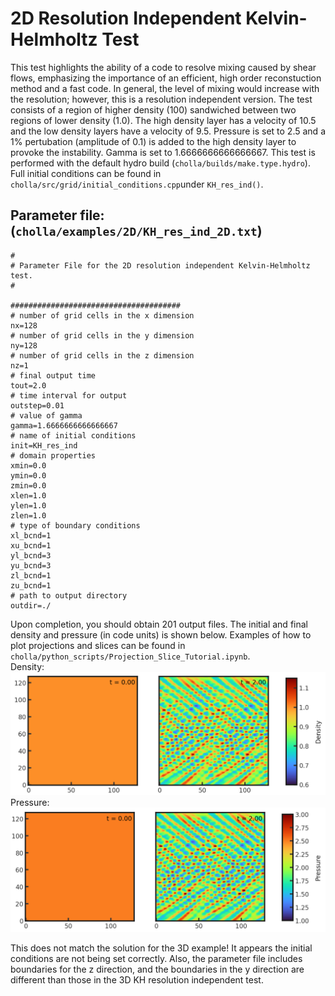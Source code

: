 # 2D Resolution Independent Kelvin-Helmholtz Test
This test highlights the ability of a code to resolve mixing caused by shear flows, emphasizing the importance of an efficient, high order reconstuction method and a fast code. In general, the level of mixing would increase with the resolution; however, this is a resolution independent version. The test consists of a region of higher density (100) sandwiched between two regions of lower density (1.0). The high density layer has a velocity of 10.5 and the low density layers have a velocity of 9.5. Pressure is set to 2.5 and a 1% pertubation (amplitude of 0.1) is added to the high density layer to provoke the instability. Gamma is set to 1.6666666666666667. This test is performed with the default hydro build (`cholla/builds/make.type.hydro`). Full initial conditions can be found in `cholla/src/grid/initial_conditions.cpp`under `KH_res_ind()`. 

## Parameter file: (`cholla/examples/2D/KH_res_ind_2D.txt`)
```
#
# Parameter File for the 2D resolution independent Kelvin-Helmholtz test.
#

######################################
# number of grid cells in the x dimension
nx=128
# number of grid cells in the y dimension
ny=128
# number of grid cells in the z dimension
nz=1
# final output time
tout=2.0
# time interval for output
outstep=0.01
# value of gamma
gamma=1.6666666666666667
# name of initial conditions
init=KH_res_ind
# domain properties
xmin=0.0
ymin=0.0
zmin=0.0
xlen=1.0
ylen=1.0
zlen=1.0
# type of boundary conditions
xl_bcnd=1
xu_bcnd=1
yl_bcnd=3
yu_bcnd=3
zl_bcnd=1
zu_bcnd=1
# path to output directory
outdir=./
```

Upon completion, you should obtain 201 output files. The initial and final density and pressure (in code units) is shown below. Examples of how to plot projections and slices can be found in `cholla/python_scripts/Projection_Slice_Tutorial.ipynb`.  
Density:  
<img src="./images/2dkh_res_ind_density_xy.png" width="1200" />  
Pressure:  
<img src="./images/2dkh_res_ind_pressure_xy.png" width="1200" />  

This does not match the solution for the 3D example! It appears the initial conditions are not being set correctly. Also, the parameter file includes boundaries for the z direction, and the boundaries in the y direction are different than those in the 3D KH resolution independent test. 


